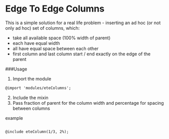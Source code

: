 Edge To Edge Columns
================

This is a simple solution for a real life problem - inserting an ad hoc (or not only ad hoc) set of columns, which:
* take all available space (100% width of parent)
* each have equal width 
* all have equal space between each other
* first column and last column start / end exactly on the edge of the parent 

###Usage
1. Import the module 

```html
@import 'modules/eteColumns';
```

2. Include the mixin
3. Pass fraction of parent for the column width and percentage for spacing between columns

example 

```html

@include eteColumn(1/3, 2%);
